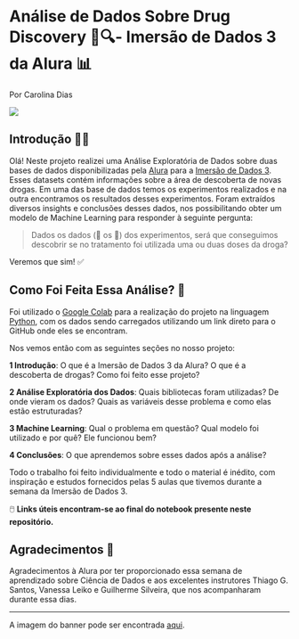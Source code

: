 # **Análise de Dados Sobre Drug Discovery 💊🔍- Imersão de Dados 3 da Alura 📊**

Por Carolina Dias

![](https://i.imgur.com/lMM0OQQ.png)

## Introdução 🧑‍💻 

Olá! Neste projeto realizei uma Análise Exploratória de Dados sobre duas bases de dados disponibilizadas pela [Alura](https://www.alura.com.br/) para a [Imersão de Dados 3](https://www.alura.com.br/imersao-dados). Esses datasets contém informações sobre a área de descoberta de novas drogas. Em uma das base de dados temos os experimentos realizados e na outra encontramos os resultados desses experimentos. Foram extraídos diversos insights e conclusões desses dados, nos possibilitando obter um modelo de Machine Learning para responder à seguinte pergunta:

> Dados os dados (🎲 os 🎲) dos experimentos, será que conseguimos descobrir se no tratamento foi utilizada uma ou duas doses da droga?

Veremos que sim! ✅

## Como Foi Feita Essa Análise? 🤔

Foi utilizado o [Google Colab](https://colab.research.google.com/) para a realização do projeto na linguagem [Python](https://www.python.org/), com os dados sendo carregados utilizando um link direto para o GitHub onde eles se encontram.

Nos vemos então com as seguintes seções no nosso projeto:

**1 Introdução**: O que é a Imersão de Dados 3 da Alura? O que é a descoberta de drogas? Como foi feito esse projeto?

**2 Análise Exploratória dos Dados**: Quais bibliotecas foram utilizadas? De onde vieram os dados? Quais as variáveis desse problema e como elas estão estruturadas?

**3 Machine Learning**: Qual o problema em questão? Qual modelo foi utilizado e por quê? Ele funcionou bem?

**4 Conclusões**: O que aprendemos sobre esses dados após a análise?

Todo o trabalho foi feito individualmente e todo o material é inédito, com inspiração e estudos fornecidos pelas 5 aulas que tivemos durante a semana da Imersão de Dados 3.

🖱️ **Links úteis encontram-se ao final do notebook presente neste repositório.**

## Agradecimentos 🤝

Agradecimentos à Alura por ter proporcionado essa semana de aprendizado sobre Ciência de Dados e aos excelentes instrutores Thiago G. Santos, Vanessa Leiko e Guilherme Silveira, que nos acompanharam durante essa dias.

***

A imagem do banner pode ser encontrada [aqui](https://unsplash.com/photos/9kSTF9PvETM).

